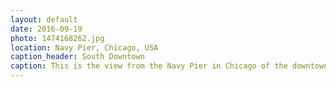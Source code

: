 ```yaml
---
layout: default
date: 2016-09-19
photo: 1474168262.jpg
location: Navy Pier, Chicago, USA
caption_header: South Downtown
caption: This is the view from the Navy Pier in Chicago of the downtown. On the bottom left one can see the famous Millenium Park.
---
```

